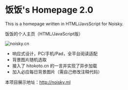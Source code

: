
# 饭饭's Homepage 2.0


This is a homepage written in HTML/JavsScript for Noisky.

饭饭的个人主页（HTML/JavaScript版）

<img src="https://img.ffis.me/images/2019/10/25/3758164065.png"  alt="noisky.cn" />

- 响应式设计，PC/手机/Pad，全平台阅读适配
- 背景图片随机选取
- 接入了 hitokoto.cn 的一言并实现了异步加载
- 加入必应每日背景图片（需自己修改注释代码）

本项目展示地址：http://noisky.ml

